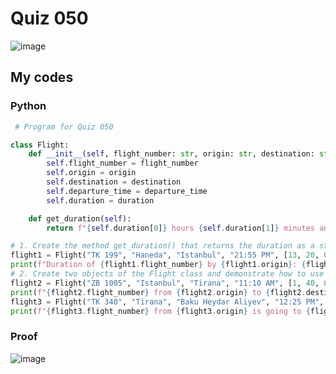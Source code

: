 # Quiz 050

![image](https://user-images.githubusercontent.com/111758436/222195839-5e9fc9b8-301b-4653-bd20-104962e46ed7.png)

## My codes
### Python
```.py
 # Program for Quiz 050

class Flight:
    def __init__(self, flight_number: str, origin: str, destination: str, departure_time: str, duration: list):
        self.flight_number = flight_number
        self.origin = origin
        self.destination = destination
        self.departure_time = departure_time
        self.duration = duration

    def get_duration(self):
        return f"{self.duration[0]} hours {self.duration[1]} minutes and {self.duration[2]} seconds"

# 1. Create the method get_duration() that returns the duration as a string "5 hours 30 minutes and 3 seconds"
flight1 = Flight("TK 199", "Haneda", "Istanbul", "21:55 PM", [13, 20, 0])
print(f"Duration of {flight1.flight_number} by {flight1.origin}: {flight1.get_duration()}")
# 2. Create two objects of the Flight class and demonstrate how to use the class to represent flights offered by an airline.
flight2 = Flight("ZB 1005", "Istanbul", "Tirana", "11:10 AM", [1, 40, 0])
print(f"{flight2.flight_number} from {flight2.origin} to {flight2.destination} will depart at {flight2.departure_time}")
flight3 = Flight("TK 340", "Tirana", "Baku Heydar Aliyev", "12:25 PM", [2, 40, 0])
print(f"{flight3.flight_number} from {flight3.origin} is going to {flight3.destination}. It will take {flight3.get_duration()} to arrive at {flight3.destination}")
```
### Proof
![image](https://user-images.githubusercontent.com/111758436/221759556-edb4cbfe-10f2-4306-a56d-606a1e480594.png)
